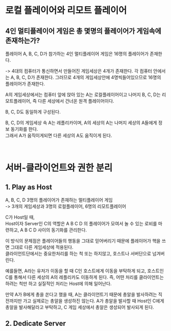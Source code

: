# 로컬 플레이어와 리모트 플레이어

## 4인 멀티플레이어 게임은 총 몇명의 플레이어가 게임속에 존재하는가?

플레이어 A, B, C, D가 참가하는 4인 멀티플레이어 게임은 16명의 플레이어가 존재한다.

-> 4대의 컴퓨터가 통신하면서 만들어진 게임세상은 4개가 존재한다. 각 컴퓨터 안에서는 A, B, C, D가 존재한다.
그러므로 4개의 게임세상안에 4명씩들어있으므로 16명의 플레이어가 존재한다.

A의 게임세상에서는 컴퓨터 앞에 앉아 있는 A는 로컬플레이어이고 나머지 B, C, D는 리모트플레이어, 즉 다른 세상에서 건너온 원격 플레이어이다.

B, C, D도 동일하게 구성된다.

B, C, D의 게임세상 속 A는 레플리카이며, A의 세상의 A는 나머지 세상의 A들에게 정보 동기화를 한다.  
그래서 A가 움직이게되면 다른 세상의 A도 움직이게 된다.

<br>

# 서버-클라이언트와 권한 분리

## 1. Play as Host

A, B, C, D 3명의 플레이어가 존재하는 멀티플레이어 게임  
-> 3개의 게임세상과 3명의 로컬플레이어, 6명의 리모트플레이어

C가 Host일 때,  
Host이자 Server인 C의 역할은 A B C D 의 플레이어가 모여서 놀 수 있는 로비를 마련하고, A B C D 사이의 동기화를 관리한다.

이 방식의 문제점은 플레이어들의 행동을 그대로 믿어버리기 때문에 플레이어가 핵을 쓰면 그대로 다른 게임세상에 적용된다.  
클라이언트단에서는 중요한처리를 하는 척 또는 하지않고, 호스트나 서버단으로 넘겨버린다.

예를들면, A라는 유저가 이동을 할 때 C인 호스트에게 이동을 부탁하게 되고, 호스트인 C를 통해서 다른 세상의 A의 레플리카도 이동하게 된다. 즉, 어떤 처리를 클라이언트는 하려는 척만 하고 실질적인 처리는 Host에 의해 일어난다.

만약 A가 B에게 총을 쏜다고 했을 때, A는 클라이언트기 때문에 총알을 발사하려는 직전까지만 가고 실제로는 총알을 생성하진 않는다. A가 총알을 발사할 때 Host인 C에게 총알을 발사해달라고 부탁하고, C 게임 세상에서 총알은 생성되어 발사되게 된다.

## 2. Dedicate Server

